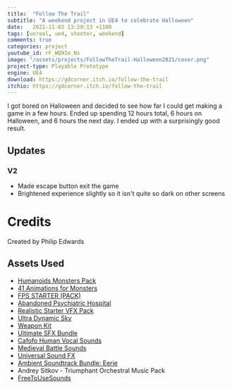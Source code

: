 ```yaml
---
title:  "Follow The Trail"
subtitle: "A weekend project in UE4 to celebrate Halloween"
date:   2021-11-02 13:29:13 +1100
tags: [unreal, ue4, shooter, weekend]
comments: true
categories: project
youtube_id: rF_WQ9Ie_Ns
image: "/assets/projects/FollowTheTrail-Halloween2021/cover.png"
project-type: Playable Prototype
engine: UE4
download: https://gdcorner.itch.io/follow-the-trail
itchio: https://gdcorner.itch.io/follow-the-trail
---
```


​I got bored on Halloween and decided to see how far I could get making a game in a few hours. Ended up spending 12 hours total, 6 hours on Halloween, and 6 hours the next day. I ended up with a surprisingly good result.

## Updates

### V2

 - Made escape button exit the game
 - Brightened experience slightly so it isn't quite so dark on other screens

# Credits

Created by Philip Edwards

## Assets Used

- [Humanoids Monsters Pack](https://unrealengine.com/marketplace/en-US/product/humanoids-monsters-pack)
- [41 Animations for Monsters](https://unrealengine.com/marketplace/en-US/product/41-animations-for-monsters)
- [FPS STARTER (PACK)](https://unrealengine.com/marketplace/en-US/product/fps-starter-pack-01)
- [Abandoned Psychiatric Hospital](https://unrealengine.com/marketplace/en-US/product/abandoned-psychiatric-hospital)
- [Realistic Starter VFX Pack](https://unrealengine.com/marketplace/en-US/product/realistic-starter-vfx-pack)
- [Ultra Dynamic Sky](https://unrealengine.com/marketplace/en-US/product/ultra-dynamic-sky)
- [Weapon Kit](https://unrealengine.com/marketplace/en-US/product/weapon-kit)
- [Ultimate SFX Bundle](https://unrealengine.com/marketplace/en-US/product/ultimate-sfx-music-bundle-everything-bundle)
- [Cafofo Human Vocal Sounds](https://www.unrealengine.com/marketplace/en-US/product/47d97ec9379e4446beb73cb12701a54a)
- [Medieval Battle Sounds](https://www.unrealengine.com/marketplace/en-US/product/medieval-battle-sounds-library)
- [Universal Sound FX](https://www.imphenzia.com/universal-sound-fx)
- [Ambient Soundtrack Bundle: Eerie](https://www.unrealengine.com/marketplace/en-US/product/ambient-soundtrack-bundle-eerie)
- Andrey Sitkov - Triumphant Orchestral Music Pack
- [FreeToUseSounds](https://www.freetousesounds.com/)